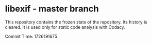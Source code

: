 # libexif - master branch

This repository contains the frozen state of the repository.
Its history is cleared. It is used only for static code
analysis with Codacy.

Commit Time: 1726191675
